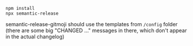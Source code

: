 ```
npm install
npx semantic-release
```

semantic-release-gitmoji should use the templates from `/config` folder (there are some big "CHANGED …" messages in there, which don't appear in the actual changelog)